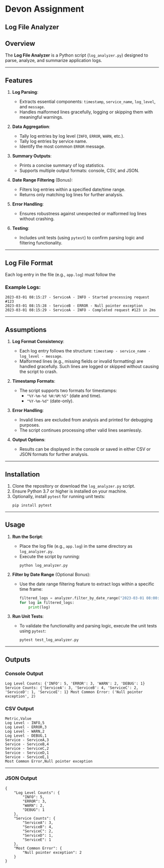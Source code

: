 # Devon Assignment

## Log File Analyzer

## Overview

The **Log File Analyzer** is a Python script (`log_analyzer.py`) designed to parse, analyze, and summarize application logs. 

---

## Features

1. **Log Parsing**:
   - Extracts essential components: `timestamp`, `service_name`, `log_level`, and `message`.
   - Handles malformed lines gracefully, logging or skipping them with meaningful warnings.

2. **Data Aggregation**:
   - Tally log entries by log level (`INFO`, `ERROR`, `WARN`, etc.).
   - Tally log entries by service name.
   - Identify the most common `ERROR` message.

3. **Summary Outputs**:
   - Prints a concise summary of log statistics.
   - Supports multiple output formats: console, CSV, and JSON.

4. **Date Range Filtering** (Bonus):
   - Filters log entries within a specified date/time range.
   - Returns only matching log lines for further analysis.

5. **Error Handling**:
   - Ensures robustness against unexpected or malformed log lines without crashing.

6. **Testing**:
   - Includes unit tests (using `pytest`) to confirm parsing logic and filtering functionality.

---

## Log File Format

Each log entry in the file (e.g., `app.log`) must follow the


### Example Logs:

```plaintext
2023-03-01 08:15:27 - ServiceA - INFO - Started processing request #123
2023-03-01 08:15:28 - ServiceB - ERROR - Null pointer exception
2023-03-01 08:15:29 - ServiceA - INFO - Completed request #123 in 2ms
```

---

## Assumptions

1. **Log Format Consistency**:
   - Each log entry follows the structure: `timestamp - service_name - log_level - message`.
   - Malformed lines (e.g., missing fields or invalid formatting) are handled gracefully. Such lines are logged or skipped without causing the script to crash.

2. **Timestamp Formats**:
   - The script supports two formats for timestamps:
     - `"%Y-%m-%d %H:%M:%S"` (date and time).
     - `"%Y-%m-%d"` (date-only).

3. **Error Handling**:
   - Invalid lines are excluded from analysis and printed for debugging purposes.
   - The script continues processing other valid lines seamlessly.

4. **Output Options**:
   - Results can be displayed in the console or saved in either CSV or JSON formats for further analysis.

---

## Installation

1. Clone the repository or download the `log_analyzer.py` script.
2. Ensure Python 3.7 or higher is installed on your machine.
3. Optionally, install `pytest` for running unit tests:
   ```
   pip install pytest
   ```
   
---

## Usage

1. **Run the Script**:
   - Place the log file (e.g., `app.log`) in the same directory as `log_analyzer.py`.
   - Execute the script by running:
     ```
     python log_analyzer.py
     ```

2. **Filter by Date Range** (Optional Bonus):
   - Use the date range filtering feature to extract logs within a specific time frame:
     ```python
     filtered_logs = analyzer.filter_by_date_range("2023-03-01 08:00:00", "2023-03-01 08:35:10")
     for log in filtered_logs:
         print(log)
     ```

3. **Run Unit Tests**:
   - To validate the functionality and parsing logic, execute the unit tests using `pytest`:
     ```
     pytest test_log_analyzer.py
     ```

---

## Outputs

### Console Output

```
Log Level Counts: {'INFO': 5, 'ERROR': 3, 'WARN': 2, 'DEBUG': 1} Service Counts: {'ServiceA': 3, 'ServiceB': 4, 'ServiceC': 2, 'ServiceD': 1, 'ServiceE': 1} Most Common Error: ('Null pointer exception', 2)
```

### CSV Output

```
Metric,Value
Log Level - INFO,5
Log Level - ERROR,3
Log Level - WARN,2
Log Level - DEBUG,1
Service - ServiceA,3
Service - ServiceB,4
Service - ServiceC,2
Service - ServiceD,1
Service - ServiceE,1
Most Common Error,Null pointer exception
```

---

### JSON Output

```
{
    "Log Level Counts": {
        "INFO": 5,
        "ERROR": 3,
        "WARN": 2,
        "DEBUG": 1
    },
    "Service Counts": {
        "ServiceA": 3,
        "ServiceB": 4,
        "ServiceC": 2,
        "ServiceD": 1,
        "ServiceE": 1
    },
    "Most Common Error": {
        "Null pointer exception": 2
    }
}
```